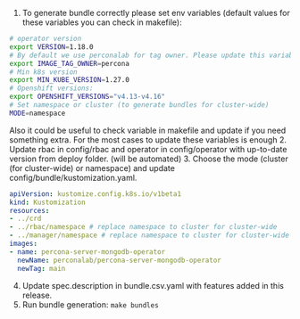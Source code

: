 1. To generate bundle correctly please set env variables (default values for these variables you can check in makefile): 
```bash
# operator version
export VERSION=1.18.0
# By default we use perconalab for tag owner. Please update this variable to use another repo
export IMAGE_TAG_OWNER=percona
# Min k8s version
export MIN_KUBE_VERSION=1.27.0
# Openshift versions:
export OPENSHIFT_VERSIONS="v4.13-v4.16"
# Set namespace or cluster (to generate bundles for cluster-wide)
MODE=namespace
```
Also it could be useful to check variable in makefile and update if you need something extra. For the most cases to update these variables is enough
2. Update rbac in config/rbac and operator in config/operator with up-to-date version from deploy folder. (will be automated)
3. Choose the mode (cluster (for cluster-wide) or namespace) and update config/bundle/kustomization.yaml.
```yaml
apiVersion: kustomize.config.k8s.io/v1beta1
kind: Kustomization
resources:
- ../crd
- ../rbac/namespace # replace namespace to cluster for cluster-wide
- ../manager/namespace # replace namespace to cluster for cluster-wide 
images:
- name: percona-server-mongodb-operator
  newName: perconalab/percona-server-mongodb-operator
  newTag: main
```
4. Update spec.description in bundle.csv.yaml with features added in this release.
5. Run bundle generation:
```make bundles```
